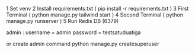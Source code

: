 1 Set venv
2 Install requirements.txt ( pip install -r requirements.txt )
3 First Terminal ( python manage.py tailwind start )
4 Second Terminal ( python manage.py runserver )
5 Run Redis DB (6379)

admin :
username = admin
password = testsatuduatiga

or create admin command
python manage.py createsuperuser